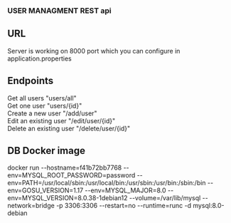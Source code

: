 ### USER MANAGMENT REST api
## URL
Server is working on 8000 port which you can configure in application.properties
## Endpoints
Get all users "users/all"<br />
Get one user "users/{id}"<br />
Create a new user "/add/user"<br />
Edit an existing user "/edit/user/{id}"<br />
Delete an existing user "/delete/user/{id}"<br />
## DB Docker image
docker run --hostname=f41b72bb7768 --env=MYSQL_ROOT_PASSWORD=password --env=PATH=/usr/local/sbin:/usr/local/bin:/usr/sbin:/usr/bin:/sbin:/bin --env=GOSU_VERSION=1.17 --env=MYSQL_MAJOR=8.0 --env=MYSQL_VERSION=8.0.38-1debian12 --volume=/var/lib/mysql --network=bridge -p 3306:3306 --restart=no --runtime=runc -d mysql:8.0-debian
